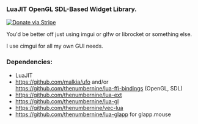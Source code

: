 ### LuaJIT OpenGL SDL-Based Widget Library.

[![Donate via Stripe](https://img.shields.io/badge/Donate-Stripe-green.svg)](https://buy.stripe.com/00gbJZ0OdcNs9zi288)<br>

You'd be better off just using imgui or glfw or librocket or something else.

I use cimgui for all my own GUI needs.

### Dependencies:

- LuaJIT
- https://github.com/malkia/ufo and/or https://github.com/thenumbernine/lua-ffi-bindings (OpenGL, SDL)
- https://github.com/thenumbernine/lua-ext
- https://github.com/thenumbernine/lua-gl
- https://github.com/thenumbernine/vec-lua
- https://github.com/thenumbernine/lua-glapp for glapp.mouse
